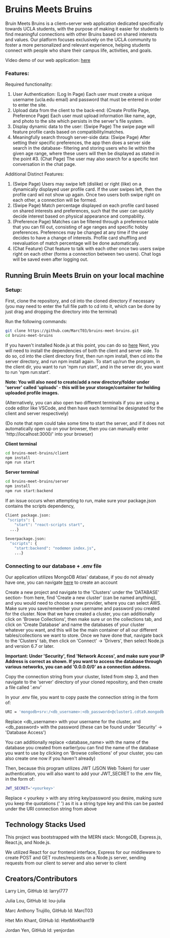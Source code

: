 # Bruins Meets Bruins

Bruin Meets Bruins is a client+server web application dedicated specifically towards UCLA students, with the purpose of making it easier for students to find meaningful connections with other Bruins based on shared interests and values. 
Our platform focuses exclusively on the UCLA community to foster a more personalized and relevant experience, helping students connect with people who share their campus life, activities, and goals.

Video demo of our web application: [here](https://www.youtube.com/watch?v=ttj-LaUd6BE)

### Features:

Required functionality:
1. User Authentication: (Log In Page) Each user must create a unique username (ucla.edu email) and password that must be entered in order to enter the site.
2. Upload data from the client to the back-end: (Create Profile Page, Preference Page) Each user must upload information like name, age, and photo to the site which persists in the server's file system.
3. Display dynamic data to the user: (Swipe Page) The swipe page will feature profile cards based on compatibility/matches. 
4. Meaningfully search through server-side data: 
(Swipe Page) After setting their specific preferences, the app then does a server side search in the database- 
filtering and storing users who lie within the given age range, where these users will then be displayed as stated in the point #3. (Chat Page) The user may also search for a specific text conversation in the chat page.

Additional Distinct Features:
1.  (Swipe Page) Users may swipe left (dislike) or right (like) on a dynamically displayed user profile card. If the user swipes left, then the profile card wil not show up again. Once two users both swipe right on each other, a connection will be formed. 
2.  (Swipe Page) Match percentage displayed on each profile card based on shared interests and preferences, such that the user can quickly decide interest based on physical appearance and compability. 
3.  (Preference Page) Matches can be filtered through a preference table that you can fill out, consisting of age ranges and specific hobby preferences. Preferences may be changed at any time if the user decides to have a change of interests. Profile card shuffling and reevaluation of match percentage will be done automatically. 
4.  (Chat Feature) Chat feature to talk with each other once two users swipe right on each other (forms a connection between two users). Chat logs will be saved even after logging out. 

## Running Bruin Meets Bruin on your local machine
### Setup:

First, clone the repository, and cd into the cloned directory if necessary
(you may need to enter the full file path to cd into it, which can be done by just drag and dropping the directory into the terminal) 

Run the following commands:
```bash
git clone https://github.com/MarcT03/bruins-meet-bruins.git
cd bruins-meet-bruins
```
If you haven't installed Node.js at this point, you can do so [here](https://nodejs.org/en/download/package-manager)
Next, you will need to install the dependencies of both the client and server side. To do so, cd into the client directory first, then run npm install, then cd into the server directory, and run npm install again. To start up/run the program, in the client dir, you want to run 'npm run start', and in the server dir, you want to run 'npm run:start'.

**Note: You will also need to create/add a new directory/folder under 'server' called 'uploads' - this will be your storage/container for holding uploaded profile images.** 

(Alternatively, you can also open two different terminals if you are using a code editor like VSCode, and then have each terminal be designated for the client and server respectively)

(Do note that npm could take some time to start the server, and if it does not automatically open up on your browser, then you can manually enter 'http://localhost:3000/' into your browser)

**Client terminal**
```bash
cd bruins-meet-bruins/client
npm install
npm run start
```
**Server terminal**
```bash
cd bruins-meet-bruins/server
npm install
npm run start:backend
```

If an issue occurs when attempting to run, make sure your package.json contains the scripts dependency, 
```bash
Client package.json:
 "scripts": {
    "start": "react-scripts start",
  ...}
  
Severpackage.json:
  "scripts": {
    "start:backend": "nodemon index.js",
    ...}
```

### Connecting to our database + .env file
Our application utilizes MongoDB Atlas' database, if you do not already have one, you can navigate [here](https://www.mongodb.com/) to create an account

Create a new project and navigate to the 'Clusters' under the 'DATABASE' section- from here, find 'Create a new cluster' (can be named anything), and you would need to choose a new provider, where you can select AWS. Make sure you save/remember your username and password you created for the cluster. Now that we have created a cluster, you can additionally click on
'Browse Collections', then make sure ur on the collections tab, and click on 'Create Database' and name the databases of your cluster whatever you want, and this will be the main container of all our different tables/collections we want to store.
Once we have done that, navigate back to the 'Clusters' tab, then click on 'Connect' -> 'Drivers', then select Node.js and version 6.7 or later.

**Important: Under 'Security', find 'Network Access', and make sure your IP Address is correct as shown. If you want to access the database through various networks, you can add '0.0.0.0/0' as a connection address.**

 
Copy the connection string from your cluster, listed from step 3, and then navigate to the 'server' directory of your cloned repository, and then create a file called '.env' 

In your .env file, you want to copy paste the connection string in the form of: 
```bash
URI = 'mongodb+srv:/<db_username>:<db_password>@cluster1.cdta9.mongodb.net/<database_name>?retryWrites=true&w=majority&appName=Cluster1'
```
Replace <db_username> with your username for the cluster, and <db_password> with the password (these can be found under 'Security' -> 'Database Access') 

You can additionally replace <database_name> with the name of the database you created from earlier(you can find the name of the database you want to use by clicking on 'Browse collections' of your cluster, you can also create one now if you haven't already)

Then, because this program utilizes JWT (JSON Web Token) for user authentication, you will also want to add your JWT_SECRET to the .env file, in the form of:
```bash
JWT_SECRET='<yourkey>'
```
Replace < yourkey > with any string key/password you desire, making sure you keep the quotations (' ') as it is a string type key and this can be pasted under the URI connection string from above

## Technology Stacks Used

This project was bootstrapped with the MERN stack: MongoDB, Express.js, React.js, and Node.js.

We utilized React for our frontend interface, Express for our middleware to create POST and GET routes/requests on a Node.js server, sending requests from our client to server and also server to client

## Creators/Contributors
Larry Lim, GitHub Id: larryl777

Julia Lou, GitHub Id: lou-julia

Marc Anthony Trujillo, GitHub Id: MarcT03

Htet Min Khant, GitHub Id: HtetMinKhant19

Jordan Yen, GitHub Id: yenjordan





